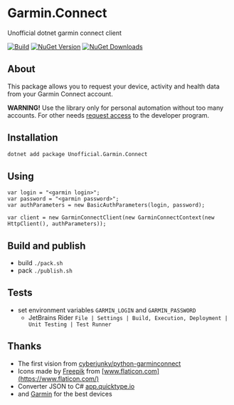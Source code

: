 # Garmin.Connect

Unofficial dotnet garmin connect client

[![Build](https://github.com/pachman/dotnet.garmin.connect/actions/workflows/build.yml/badge.svg)](https://github.com/pachman/dotnet.garmin.connect/actions/workflows/build.yml)
[![NuGet Version](http://img.shields.io/nuget/v/Unofficial.Garmin.Connect.svg)](https://www.nuget.org/packages/Unofficial.Garmin.Connect/)
[![NuGet Downloads](http://img.shields.io/nuget/dt/Unofficial.Garmin.Connect.svg)](https://www.nuget.org/packages/Unofficial.Garmin.Connect/)

## About

This package allows you to request your device, activity and health data from your Garmin Connect account.

**WARNING!** Use the library only for personal automation without too many accounts. For other needs [request access](https://developer.garmin.com/gc-developer-program/overview/) to the developer program.

## Installation

```bash
dotnet add package Unofficial.Garmin.Connect
```

## Using

```dotnet
var login = "<garmin login>";
var password = "<garmin password>";
var authParameters = new BasicAuthParameters(login, password);

var client = new GarminConnectClient(new GarminConnectContext(new HttpClient(), authParameters));
```

## Build and publish

- build `./pack.sh`
- pack `./publish.sh`

## Tests

- set environment variables `GARMIN_LOGIN` and `GARMIN_PASSWORD`
  - JetBrains Rider `File | Settings | Build, Execution, Deployment | Unit Testing | Test Runner`

## Thanks

- The first vision from [cyberjunky/python-garminconnect](https://github.com/cyberjunky/python-garminconnect)
- Icons made by [Freepik](https://www.freepik.com) from [www.flaticon.com](https://www.flaticon.com/)
- Converter JSON to C# [app.quicktype.io](https://app.quicktype.io/)
- and [Garmin](https://connect.garmin.com) for the best devices
